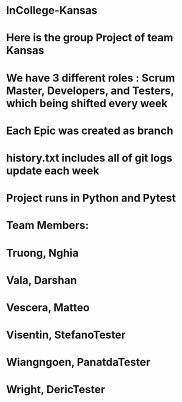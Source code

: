 # InCollege-Kansas
# Here is the group Project of team Kansas
# We have 3 different roles : Scrum Master, Developers, and Testers, which being shifted every week
# Each Epic was created as branch
# history.txt includes all of git logs update each week
# Project runs in Python and Pytest

# Team Members:
# Truong, Nghia 
# Vala, Darshan 
# Vescera, Matteo
# Visentin, StefanoTester 
# Wiangngoen, PanatdaTester 
# Wright, DericTester
